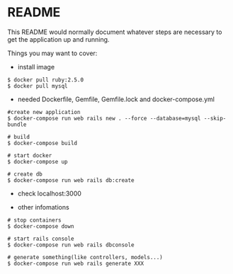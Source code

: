 # README

This README would normally document whatever steps are necessary to get the
application up and running.

Things you may want to cover:

* install image   

```
$ docker pull ruby:2.5.0
$ docker pull mysql
```

* needed Dockerfile, Gemfile, Gemfile.lock and docker-compose.yml

```
#create new application
$ docker-compose run web rails new . --force --database=mysql --skip-bundle

# build
$ docker-compose build

# start docker
$ docker-compose up

# create db
$ docker-compose run web rails db:create
```

* check localhost:3000

* other infomations

```
# stop containers
$ docker-compose down

# start rails console
$ docker-compose run web rails dbconsole

# generate something(like controllers, models...)
$ docker-compose run web rails generate XXX
```
